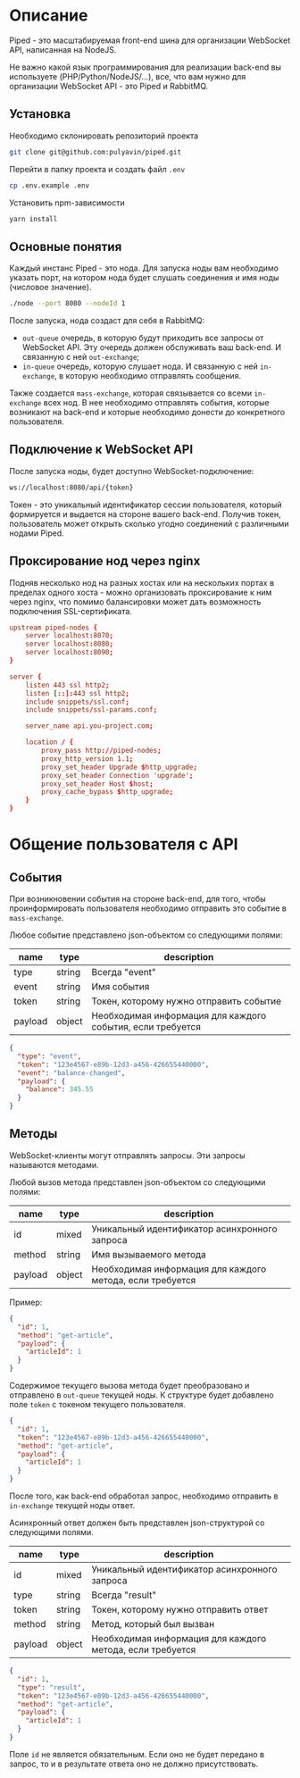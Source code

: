 # Описание

Piped - это масштабируемая front-end шина для организации WebSocket API, написанная на NodeJS.

Не важно какой язык программирования для реализации back-end вы используете (PHP/Python/NodeJS/...), все, что вам нужно для организации WebSocket API - это Piped и RabbitMQ.

## Установка

Необходимо склонировать репозиторий проекта

```bash
git clone git@github.com:pulyavin/piped.git
```

Перейти в папку проекта и создать файл `.env`

```bash
cp .env.example .env
```

Установить npm-зависимости

```bash
yarn install
```

## Основные понятия

Каждый инстанс Piped - это нода. Для запуска ноды вам необходимо указать порт, на котором нода будет слушать соединения и имя ноды (числовое значение).

```bash
./node --port 8080 --nodeId 1
```

После запуска, нода создаст для себя в RabbitMQ:
- `out-queue` очередь, в которую будут приходить все запросы от WebSocket API. Эту очередь должен обслуживать ваш back-end. И связанную с ней `out-exchange`;
- `in-queue` очередь, которую слушает нода. И связанную с ней `in-exchange`, в которую необходимо отправлять сообщения.

Также создается `mass-exchange`, которая связывается со всеми `in-exchange` всех нод. В нее необходимо отправлять события, которые возникают на back-end и которые необходимо донести до конкретного пользователя.

## Подключение к WebSocket API

После запуска ноды, будет доступно WebSocket-подключение:

```bash
ws://localhost:8080/api/{token}
```

Токен - это уникальный идентификатор сессии пользователя, который формируется и выдается на стороне вашего back-end. Получив токен, пользователь может открыть сколько угодно соединений c различными нодами Piped.

## Проксирование нод через nginx

Подняв несколько нод на разных хостах или на нескольких портах в пределах одного хоста - можно организовать проксирование к ним через nginx, что помимо балансировки может дать возможность подключения SSL-сертификата.

```conf
upstream piped-nodes {
    server localhost:8070;
    server localhost:8080;
    server localhost:8090;
}

server {
    listen 443 ssl http2;
    listen [::]:443 ssl http2;
    include snippets/ssl.conf;
    include snippets/ssl-params.conf;

    server_name api.you-project.com;

    location / {
        proxy_pass http://piped-nodes;
        proxy_http_version 1.1;
        proxy_set_header Upgrade $http_upgrade;
        proxy_set_header Connection 'upgrade';
        proxy_set_header Host $host;
        proxy_cache_bypass $http_upgrade;
    }
}
```

# Общение пользователя с API

## События

При возникновении события на стороне back-end, для того, чтобы проинформировать пользователя необходимо отправить это событие в `mass-exchange`.

Любое событие представлено json-объектом со следующими полями:

| name    | type   | description                                                |
|---------|--------|------------------------------------------------------------|
| type    | string | Всегда "event"                                             |
| event   | string | Имя события                                                |
| token   | string | Токен, которому нужно отправить событие                    |
| payload | object | Необходимая информация для каждого события, если требуется |

```json
{
  "type": "event",
  "token": "123e4567-e89b-12d3-a456-426655440000",
  "event": "balance-changed",
  "payload": {
    "balance": 345.55
  }
}
```

## Методы

WebSocket-клиенты могут отправлять запросы. Эти запросы называются методами.

Любой вызов метода представлен json-объектом со следующими полями:

| name    | type   | description                                               |
|---------|--------|-----------------------------------------------------------|
| id      | mixed  | Уникальный идентификатор асинхронного запроса             |
| method  | string | Имя вызываемого метода                                    |
| payload | object | Необходимая информация для каждого метода, если требуется |

Пример:

```json
{
  "id": 1,
  "method": "get-article",
  "payload": {
    "articleId": 1
  }
}
```

Содержимое текущего вызова метода будет преобразовано и отправлено в `out-queue` текущей ноды. К структуре будет добавлено поле `token` с токеном текущего пользователя.

```json
{
  "id": 1,
  "token": "123e4567-e89b-12d3-a456-426655440000",
  "method": "get-article",
  "payload": {
    "articleId": 1
  }
}
```

После того, как back-end обработал запрос, необходимо отправить в `in-exchange` текущей ноды ответ.

Асинхронный ответ должен быть представлен json-структурой со следующими полями.

| name    | type   | description                                               |
|---------|--------|-----------------------------------------------------------|
| id      | mixed  | Уникальный идентификатор асинхронного запроса             |
| type    | string | Всегда "result"                                           |
| token   | string | Токен, которому нужно отправить ответ                     |
| method  | string | Метод, который был вызван                                 |
| payload | object | Необходимая информация для каждого метода, если требуется |

```json
{
  "id": 1,
  "type": "result",
  "token": "123e4567-e89b-12d3-a456-426655440000",
  "method": "get-article",
  "payload": {
    "articleId": 1
  }
}
```

Поле `id` не является обязательным. Если оно не будет передано в запрос, то и в результате ответа оно не должно присутствовать.

